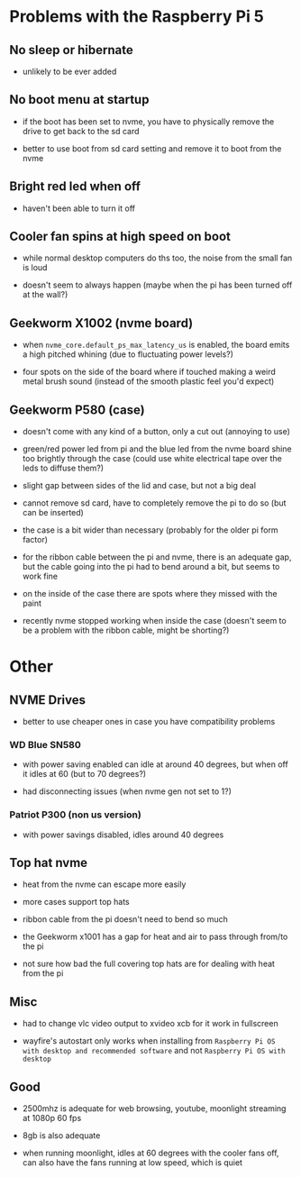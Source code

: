 # Problems with the Raspberry Pi 5

## No sleep or hibernate

* unlikely to be ever added

## No boot menu at startup

* if the boot has been set to nvme, you have to physically remove the drive to get back to the sd card

* better to use boot from sd card setting and remove it to boot from the nvme

## Bright red led when off

* haven't been able to turn it off

## Cooler fan spins at high speed on boot

* while normal desktop computers do ths too, the noise from the small fan is loud

* doesn't seem to always happen (maybe when the pi has been turned off at the wall?)

## Geekworm X1002 (nvme board)

* when `nvme_core.default_ps_max_latency_us` is enabled, the board emits a high pitched whining (due to fluctuating power levels?)

* four spots on the side of the board where if touched making a weird metal brush sound (instead of the smooth plastic feel you'd expect)

## Geekworm P580 (case)

* doesn't come with any kind of a button, only a cut out (annoying to use)

* green/red power led from pi and the blue led from the nvme board shine too brightly through the case (could use white electrical tape over the leds to diffuse them?)

* slight gap between sides of the lid and case, but not a big deal

* cannot remove sd card, have to completely remove the pi to do so (but can be inserted)

* the case is a bit wider than necessary (probably for the older pi form factor)

* for the ribbon cable between the pi and nvme, there is an adequate gap, but the cable going into the pi had to bend around a bit, but seems to work fine

* on the inside of the case there are spots where they missed with the paint

* recently nvme stopped working when inside the case (doesn't seem to be a problem with the ribbon cable, might be shorting?)

# Other

## NVME Drives

* better to use cheaper ones in case you have compatibility problems

### WD Blue SN580

* with power saving enabled can idle at around 40 degrees, but when off it idles at 60 (but to 70 degrees?)

* had disconnecting issues (when nvme gen not set to 1?)

### Patriot P300 (non us version)

* with power savings disabled, idles around 40 degrees

## Top hat nvme

* heat from the nvme can escape more easily

* more cases support top hats

* ribbon cable from the pi doesn't need to bend so much

* the Geekworm x1001 has a gap for heat and air to pass through from/to the pi

* not sure how bad the full covering top hats are for dealing with heat from the pi

## Misc

* had to change vlc video output to xvideo xcb for it work in fullscreen

* wayfire's autostart only works when installing from `Raspberry Pi OS with desktop and recommended software` and not `Raspberry Pi OS with desktop`

## Good

* 2500mhz is adequate for web browsing, youtube, moonlight streaming at 1080p 60 fps

* 8gb is also adequate

* when running moonlight, idles at 60 degrees with the cooler fans off, can also have the fans running at low speed, which is quiet
